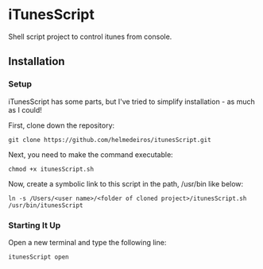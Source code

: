 iTunesScript
============

Shell script project to control itunes from console.

## Installation

### Setup

iTunesScript has some parts, but I've tried to simplify installation - as much as I could!

First, clone down the repository:

    git clone https://github.com/helmedeiros/itunesScript.git
    
Next, you need to make the command executable:

    chmod +x itunesScript.sh
    
Now, create a symbolic link to this script in the path, /usr/bin like below:

    ln -s /Users/<user name>/<folder of cloned project>/itunesScript.sh /usr/bin/itunesScript


### Starting It Up

Open a new terminal and type the following line:

    itunesScript open
